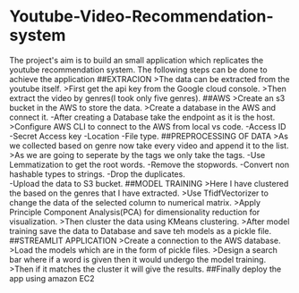 # Youtube-Video-Recommendation-system
The project's aim is to build an small application which replicates the youtube recommendation system.
The following steps can be done to achieve the application
  ##EXTRACION
      >The data can be extracted from the youtube itself.
      >First get the api key from the Google cloud console.
      >Then extract the video by genres(I took only five genres).
  ##AWS
      >Create an s3 bucket in the AWS to store the data.
      >Create a database in the AWS and connect it.
          -After creating a Database take the endpoint as it is the host.
      >Configure AWS CLI to connect to the AWS from local vs code.
          -Access ID
          -Secret Access key
          -Location
          -File type.
  ##PREPROCESSING OF DATA
       >As we collected based on genre now take every video and append it to the list.
       >As we are going to seperate by the tags we only take the tags.
             -Use Lemmatization to get the root words.
             -Remove the stopwords.
             -Convert non hashable types to strings.
             -Drop the duplicates.  
             -Upload the data to S3 bucket.
  ##MODEL TRAINING
       >Here I have clustered the based on the genres that I have extracted.
       >Use TfidfVectorizer to change the data of the selected column to numerical matrix.
       >Apply Principle Component Analysis(PCA) for dimensionality reduction for visualization.
       >Then cluster the data using KMeans clustering.
       >After model training save the data to Database and save teh models as a pickle file.
  ##STREAMLIT APPLICATION
       >Create a connection to the AWS database.
       >Load the models which are in the form of pickle files.
       >Design a search bar where if a word is given then it would undergo the model training.
       >Then if it matches the cluster it will give the results.
  ##Finally deploy the app using amazon EC2
